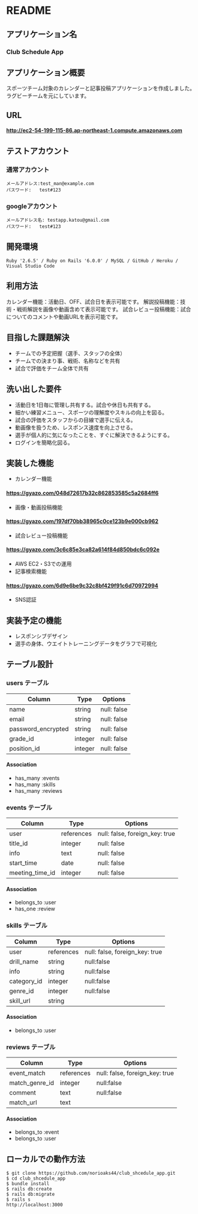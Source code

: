 # README

## アプリケーション名
  ### Club Schedule App

## アプリケーション概要
  スポーツチーム対象のカレンダーと記事投稿アプリケーションを作成しました。
  ラグビーチームを元にしています。
## URL

  #### http://ec2-54-199-115-86.ap-northeast-1.compute.amazonaws.com

## テストアカウント
### 通常アカウント
    メールアドレス:test_man@example.com
    パスワード:   test#123
### googleアカウント
    メールアドレス名: testapp.katou@gmail.com
    パスワード:   test#123

## 開発環境
    Ruby '2.6.5' / Ruby on Rails '6.0.0' / MySQL / GitHub / Heroku / Visual Studio Code

## 利用方法
  カレンダー機能：活動日、OFF、試合日を表示可能です。
  解説投稿機能：技術・戦術解説を画像や動画含めて表示可能です。
  試合レビュー投稿機能：試合についてのコメントや動画URLを表示可能です。

## 目指した課題解決
  - チームでの予定把握（選手、スタッフの全体）
  - チームでの決まり事、戦術、名称などを共有
  - 試合で評価をチーム全体で共有

## 洗い出した要件
  - 活動日を1日毎に管理し共有する。試合や休日も共有する。
  - 細かい練習メニュー、スポーツの理解度やスキルの向上を図る。
  - 試合の評価をスタッフからの目線で選手に伝える。
  - 動画像を扱うため、レスポンス速度を向上させる。
  - 選手が個人的に気になったことを、すぐに解決できるようにする。
  - ログインを簡略化図る。

## 実装した機能
  - カレンダー機能
  #### https://gyazo.com/048d72617b32c862853585c5a2684ff6

  - 画像・動画投稿機能
  #### https://gyazo.com/197df70bb38965c0ce123b9e000cb962

  - 試合レビュー投稿機能
  #### https://gyazo.com/3c6c85e3ca82a614f84d850bdc6c092e

  - AWS EC2・S3での運用
  - 記事検索機能
  #### https://gyazo.com/6d9e6be9c32c8bf429f91c6d70972994
  - SNS認証


## 実装予定の機能
  - レスポンシブデザイン
  - 選手の身体、ウエイトトレーニングデータをグラフで可視化

## テーブル設計

### users テーブル

| Column              | Type    | Options     |
| ------------------- | ------- | ----------- |
| name                | string  | null: false |
| email               | string  | null: false |
| password_encrypted  | string  | null: false |
| grade_id            | integer | null: false |
| position_id         | integer | null: false |

#### Association
- has_many :events
- has_many :skills
- has_many :reviews

### events テーブル

| Column          | Type       | Options                        |
| --------------- | ---------- | ------------------------------ |
| user            | references | null: false, foreign_key: true |
| title_id        | integer    | null: false                    |
| info            | text       | null: false                    |
| start_time      | date       | null: false                    |
| meeting_time_id | integer    | null: false                    |

#### Association

- belongs_to :user
- has_one :review

### skills テーブル

| Column          | Type       | Options                        |
| --------------- | ---------- | ------------------------------ |
| user            | references | null: false, foreign_key: true |
| drill_name      | string     | null:false                     |
| info            | string     | null:false                     |
| category_id     | integer    | null:false                     |
| genre_id        | integer    | null:false                     |
| skill_url       | string     |                                |

#### Association
- belongs_to :user

### reviews テーブル

| Column          | Type       | Options                        |
| --------------- | ---------- | ------------------------------ |
| event_match     | references | null: false, foreign_key: true |
| match_genre_id  | integer    | null:false                     |
| comment         | text       | null:false                     |
| match_url       | text       |                                |

#### Association
- belongs_to :event
- belongs_to :user

## ローカルでの動作方法
    $ git clone https://github.com/norioaks44/club_shcedule_app.git
    $ cd club_shcedule_app
    $ bundle install
    $ rails db:create
    $ rails db:migrate
    $ rails s
    http://localhost:3000
